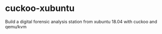 # cuckoo-xubuntu
Build a digital forensic analysis station from xubuntu 18.04 with cuckoo and qemu/kvm

